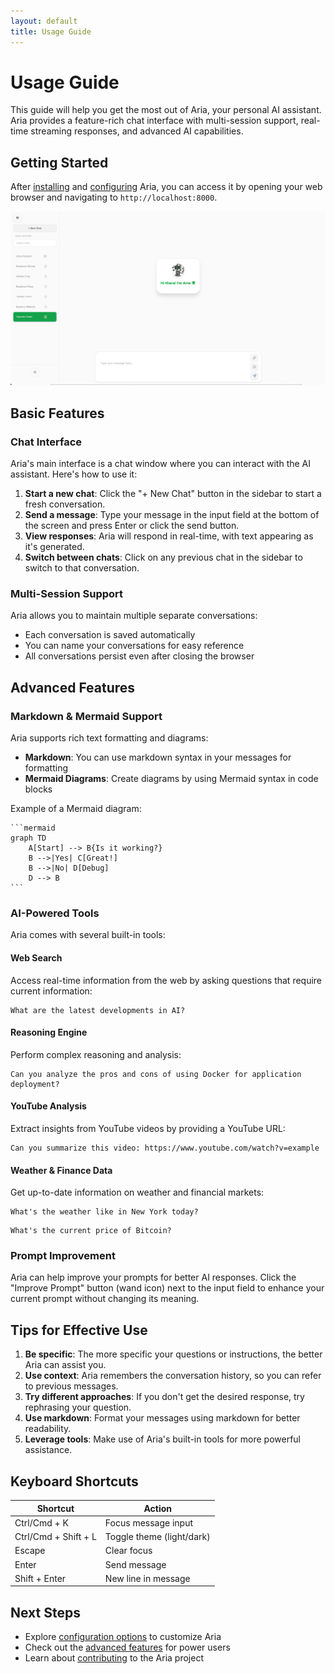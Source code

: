 ```yaml
---
layout: default
title: Usage Guide
---
```


# Usage Guide

This guide will help you get the most out of Aria, your personal AI assistant. Aria provides a feature-rich chat interface with multi-session support, real-time streaming responses, and advanced AI capabilities.

## Getting Started

After [installing](installation.html) and [configuring](configuration.html) Aria, you can access it by opening your web browser and navigating to `http://localhost:8000`.

![Aria Screenshot](assets/images/screenshot.png)

## Basic Features

### Chat Interface

Aria's main interface is a chat window where you can interact with the AI assistant. Here's how to use it:

1. **Start a new chat**: Click the "+ New Chat" button in the sidebar to start a fresh conversation.
2. **Send a message**: Type your message in the input field at the bottom of the screen and press Enter or click the send button.
3. **View responses**: Aria will respond in real-time, with text appearing as it's generated.
4. **Switch between chats**: Click on any previous chat in the sidebar to switch to that conversation.

### Multi-Session Support

Aria allows you to maintain multiple separate conversations:

- Each conversation is saved automatically
- You can name your conversations for easy reference
- All conversations persist even after closing the browser

## Advanced Features

### Markdown & Mermaid Support

Aria supports rich text formatting and diagrams:

- **Markdown**: You can use markdown syntax in your messages for formatting
- **Mermaid Diagrams**: Create diagrams by using Mermaid syntax in code blocks

Example of a Mermaid diagram:

````
```mermaid
graph TD
    A[Start] --> B{Is it working?}
    B -->|Yes| C[Great!]
    B -->|No| D[Debug]
    D --> B
```
````

### AI-Powered Tools

Aria comes with several built-in tools:

#### Web Search

Access real-time information from the web by asking questions that require current information:

```
What are the latest developments in AI?
```

#### Reasoning Engine

Perform complex reasoning and analysis:

```
Can you analyze the pros and cons of using Docker for application deployment?
```

#### YouTube Analysis

Extract insights from YouTube videos by providing a YouTube URL:

```
Can you summarize this video: https://www.youtube.com/watch?v=example
```

#### Weather & Finance Data

Get up-to-date information on weather and financial markets:

```
What's the weather like in New York today?
```

```
What's the current price of Bitcoin?
```

### Prompt Improvement

Aria can help improve your prompts for better AI responses. Click the "Improve Prompt" button (wand icon) next to the input field to enhance your current prompt without changing its meaning.

## Tips for Effective Use

1. **Be specific**: The more specific your questions or instructions, the better Aria can assist you.
2. **Use context**: Aria remembers the conversation history, so you can refer to previous messages.
3. **Try different approaches**: If you don't get the desired response, try rephrasing your question.
4. **Use markdown**: Format your messages using markdown for better readability.
5. **Leverage tools**: Make use of Aria's built-in tools for more powerful assistance.

## Keyboard Shortcuts

| Shortcut          | Action                    |
|-------------------|---------------------------|
| Ctrl/Cmd + K      | Focus message input       |
| Ctrl/Cmd + Shift + L | Toggle theme (light/dark) |
| Escape            | Clear focus               |
| Enter             | Send message              |
| Shift + Enter     | New line in message       |

## Next Steps

- Explore [configuration options](configuration.html) to customize Aria
- Check out the [advanced features](advanced.html) for power users
- Learn about [contributing](contributing.html) to the Aria project
